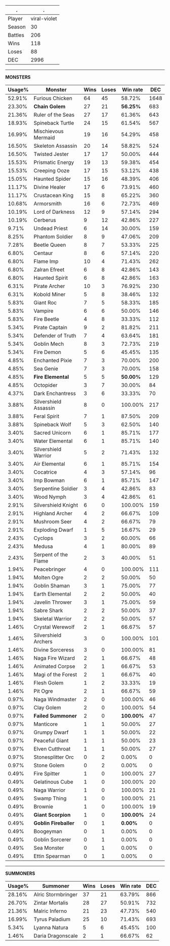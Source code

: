 .|.
|-|-
Player|viral-violet
Season|30
Battles|206
Wins|118
Loses|88
DEC|2996

---
**MONSTERS**

Usage%|Monster|Wins|Loses|Win rate|DEC|
-|-|-|-|-|-|
52.91%|Furious Chicken|64|45|58.72%|1648|
23.30%|**Chain Golem**|27|21|**56.25%**|683|
21.36%|Ruler of the Seas|27|17|61.36%|643|
18.93%|Spineback Turtle|24|15|61.54%|567|
16.99%|Mischievous Mermaid|19|16|54.29%|458|
16.50%|Skeleton Assassin|20|14|58.82%|524|
16.50%|Twisted Jester|17|17|50.00%|444|
15.53%|Prismatic Energy|19|13|59.38%|454|
15.53%|Creeping Ooze|17|15|53.12%|438|
15.05%|Haunted Spider|15|16|48.39%|406|
11.17%|Divine Healer|17|6|73.91%|460|
11.17%|Crustacean King|15|8|65.22%|360|
10.68%|Armorsmith|16|6|72.73%|469|
10.19%|Lord of Darkness|12|9|57.14%|294|
10.19%|Cerberus|9|12|42.86%|227|
9.71%|Undead Priest|6|14|30.00%|159|
8.25%|Phantom Soldier|8|9|47.06%|209|
7.28%|Beetle Queen|8|7|53.33%|225|
6.80%|Centaur|8|6|57.14%|220|
6.80%|Flame Imp|10|4|71.43%|262|
6.80%|Zalran Efreet|6|8|42.86%|143|
6.80%|Haunted Spirit|6|8|42.86%|163|
6.31%|Pirate Archer|10|3|76.92%|230|
6.31%|Kobold Miner|5|8|38.46%|132|
5.83%|Giant Roc|7|5|58.33%|185|
5.83%|Vampire|6|6|50.00%|146|
5.83%|Fire Beetle|4|8|33.33%|112|
5.34%|Pirate Captain|9|2|81.82%|211|
5.34%|Defender of Truth|7|4|63.64%|181|
5.34%|Goblin Mech|8|3|72.73%|219|
5.34%|Fire Demon|5|6|45.45%|135|
4.85%|Enchanted Pixie|7|3|70.00%|200|
4.85%|Sea Genie|7|3|70.00%|158|
4.85%|**Fire Elemental**|5|5|**50.00%**|129|
4.85%|Octopider|3|7|30.00%|84|
4.37%|Dark Enchantress|3|6|33.33%|70|
3.88%|Silvershield Assassin|8|0|100.00%|217|
3.88%|Feral Spirit|7|1|87.50%|209|
3.88%|Spineback Wolf|5|3|62.50%|140|
3.40%|Sacred Unicorn|6|1|85.71%|177|
3.40%|Water Elemental|6|1|85.71%|140|
3.40%|Silvershield Warrior|5|2|71.43%|132|
3.40%|Air Elemental|6|1|85.71%|154|
3.40%|Cocatrice|4|3|57.14%|96|
3.40%|Imp Bowman|6|1|85.71%|147|
3.40%|Serpentine Soldier|3|4|42.86%|83|
3.40%|Wood Nymph|3|4|42.86%|61|
2.91%|Silvershield Knight|6|0|100.00%|159|
2.91%|Highland Archer|4|2|66.67%|109|
2.91%|Mushroom Seer|4|2|66.67%|79|
2.91%|Exploding Dwarf|1|5|16.67%|29|
2.43%|Cyclops|3|2|60.00%|66|
2.43%|Medusa|4|1|80.00%|89|
2.43%|Serpent of the Flame|2|3|40.00%|51|
1.94%|Peacebringer|4|0|100.00%|111|
1.94%|Molten Ogre|2|2|50.00%|50|
1.94%|Goblin Shaman|3|1|75.00%|77|
1.94%|Earth Elemental|2|2|50.00%|40|
1.94%|Javelin Thrower|3|1|75.00%|59|
1.94%|Sabre Shark|2|2|50.00%|37|
1.94%|Skeletal Warrior|2|2|50.00%|57|
1.46%|Crystal Werewolf|2|1|66.67%|57|
1.46%|Silvershield Archers|3|0|100.00%|101|
1.46%|Divine Sorceress|3|0|100.00%|81|
1.46%|Naga Fire Wizard|2|1|66.67%|48|
1.46%|Animated Corpse|2|1|66.67%|53|
1.46%|Magi of the Forest|2|1|66.67%|40|
1.46%|Flesh Golem|1|2|33.33%|19|
1.46%|Pit Ogre|2|1|66.67%|59|
0.97%|Naga Windmaster|2|0|100.00%|46|
0.97%|Clay Golem|2|0|100.00%|54|
0.97%|**Failed Summoner**|2|0|**100.00%**|47|
0.97%|Manticore|1|1|50.00%|27|
0.97%|Grumpy Dwarf|1|1|50.00%|22|
0.97%|Peaceful Giant|1|1|50.00%|23|
0.97%|Elven Cutthroat|1|1|50.00%|27|
0.97%|Stonesplitter Orc|0|2|0.00%|0|
0.97%|Stone Golem|0|2|0.00%|0|
0.49%|Fire Spitter|1|0|100.00%|27|
0.49%|Gelatinous Cube|1|0|100.00%|20|
0.49%|Naga Warrior|1|0|100.00%|21|
0.49%|Swamp Thing|1|0|100.00%|21|
0.49%|Brownie|1|0|100.00%|19|
0.49%|**Giant Scorpion**|1|0|**100.00%**|24|
0.49%|**Goblin Fireballer**|0|1|**0.00%**|0|
0.49%|Boogeyman|0|1|0.00%|0|
0.49%|Goblin Sorcerer|0|1|0.00%|0|
0.49%|Sea Monster|0|1|0.00%|0|
0.49%|Ettin Spearman|0|1|0.00%|0|

---
**SUMMONERS**

Usage%|Summoner|Wins|Loses|Win rate|DEC|
-|-|-|-|-|-|
28.16%|Alric Stormbringer|37|21|63.79%|866|
26.70%|Zintar Mortalis|28|27|50.91%|732|
21.36%|Malric Inferno|21|23|47.73%|540|
16.99%|Tyrus Paladium|25|10|71.43%|693|
5.34%|Lyanna Natura|5|6|45.45%|100|
1.46%|Daria Dragonscale|2|1|66.67%|62|
